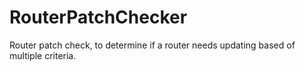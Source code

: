 # RouterPatchChecker
Router patch check, to determine if a router needs updating based of multiple criteria.
